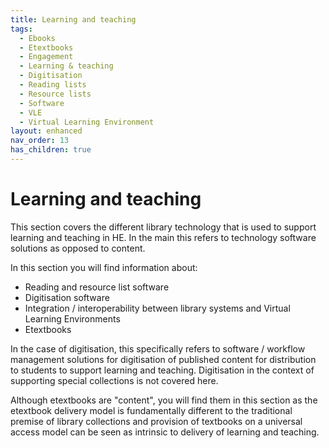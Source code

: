```yaml
---
title: Learning and teaching
tags:
  - Ebooks
  - Etextbooks
  - Engagement
  - Learning & teaching
  - Digitisation
  - Reading lists
  - Resource lists
  - Software
  - VLE
  - Virtual Learning Environment
layout: enhanced
nav_order: 13
has_children: true
---
```


# Learning and teaching

This section covers the different library technology that is used to support learning and teaching in HE. In the main this refers to technology software solutions as opposed to content.

In this section you will find information about:

- Reading and resource list software
- Digitisation software
- Integration / interoperability between library systems and Virtual Learning Environments
- Etextbooks

In the case of digitisation, this specifically refers to software / workflow management solutions for digitisation of published content for distribution to students to support learning and teaching. Digitisation in the context of supporting special collections is not covered here.

Although etextbooks are "content", you will find them in this section as the etextbook delivery model is fundamentally different to the traditional premise of library collections and provision of textbooks on a universal access model can be seen as intrinsic to delivery of learning and teaching.

